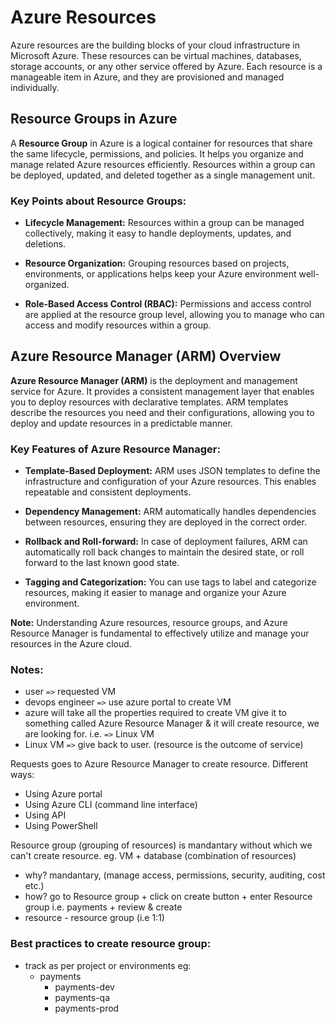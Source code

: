 # Azure Resources

Azure resources are the building blocks of your cloud infrastructure in Microsoft Azure. These resources can be virtual machines, databases, storage accounts, or any other service offered by Azure. Each resource is a manageable item in Azure, and they are provisioned and managed individually.

## Resource Groups in Azure

A **Resource Group** in Azure is a logical container for resources that share the same lifecycle, permissions, and policies. It helps you organize and manage related Azure resources efficiently. Resources within a group can be deployed, updated, and deleted together as a single management unit.

### Key Points about Resource Groups:

- **Lifecycle Management:** Resources within a group can be managed collectively, making it easy to handle deployments, updates, and deletions.

- **Resource Organization:** Grouping resources based on projects, environments, or applications helps keep your Azure environment well-organized.

- **Role-Based Access Control (RBAC):** Permissions and access control are applied at the resource group level, allowing you to manage who can access and modify resources within a group.

## Azure Resource Manager (ARM) Overview

**Azure Resource Manager (ARM)** is the deployment and management service for Azure. It provides a consistent management layer that enables you to deploy resources with declarative templates. ARM templates describe the resources you need and their configurations, allowing you to deploy and update resources in a predictable manner.

### Key Features of Azure Resource Manager:

- **Template-Based Deployment:** ARM uses JSON templates to define the infrastructure and configuration of your Azure resources. This enables repeatable and consistent deployments.

- **Dependency Management:** ARM automatically handles dependencies between resources, ensuring they are deployed in the correct order.

- **Rollback and Roll-forward:** In case of deployment failures, ARM can automatically roll back changes to maintain the desired state, or roll forward to the last known good state.

- **Tagging and Categorization:** You can use tags to label and categorize resources, making it easier to manage and organize your Azure environment.

**Note:** Understanding Azure resources, resource groups, and Azure Resource Manager is fundamental to effectively utilize and manage your resources in the Azure cloud.

### Notes:

- user `=>` requested VM
- devops engineer `=>` use azure portal to create VM
- azure will take all the properties required to create VM give it to something called Azure Resource Manager & it will create resource, we are looking for. i.e. `=>` Linux VM
- Linux VM `=>` give back to user. (resource is the outcome of service)

Requests goes to Azure Resource Manager to create resource. Different ways:

- Using Azure portal
- Using Azure CLI (command line interface)
- Using API
- Using PowerShell

Resource group (grouping of resources) is mandantary without which we can't create resource.
eg. VM + database (combination of resources)

- why? mandantary, (manage access, permissions, security, auditing, cost etc.)
- how? go to Resource group + click on create button + enter Resource group i.e. payments + review & create
- resource - resource group (i.e 1:1)

### Best practices to create resource group:

- track as per project or environments eg:
  - payments
    - payments-dev
    - payments-qa
    - payments-prod
